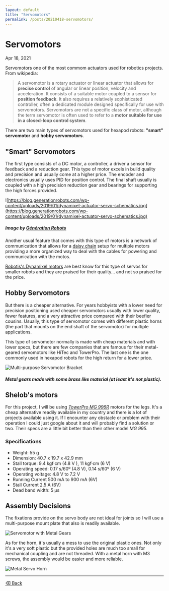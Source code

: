 ```yaml
---
layout: default
title: "Servomotors"
permalink: /posts/20210418-servomotors/
---
```


# Servomotors

Apr 18, 2021 

Servomotors one of the most commom actuators used for robotics projects. From wikipedia:

> A servomotor is a rotary actuator or linear actuator that allows for **precise control** of angular or linear position, velocity and acceleration. It consists of a suitable motor coupled to a sensor for **position feedback**. It also requires a relatively sophisticated controller, often a dedicated module designed specifically for use with servomotors. Servomotors are not a specific class of motor, although the term servomotor is often used to refer to a **motor suitable for use in a closed-loop control system**.

There are two main types of servomotors used for hexapod robots: **"smart" servomotor** and **hobby servomotors**. 

## "Smart" Servomotors

The first type consists of a DC motor, a controller, a driver a sensor for feedback and a reduction gear. This type of motor excels in build quality and precision and usually come at a higher price. The encoder and electronics usually uses PID for position control. The final shaft usually is coupled with a high precision reduction gear and bearings for supporting the high forces provided. 

![https://blog.generationrobots.com/wp-content/uploads/2019/01/dynamixel-actuator-servo-schematics.jpg](https://blog.generationrobots.com/wp-content/uploads/2019/01/dynamixel-actuator-servo-schematics.jpg)

##### Image by [Génération Robots](https://blog.generationrobots.com/en/how-to-choose-the-right-dynamixel-servomotor/)

Another usual feature that comes with this type of motors is a network of communication that allows for a [daisy chain](https://en.wikipedia.org/wiki/Daisy_chain_(electrical_engineering)) setup for multiple motors providing a more organized way to deal with the cables for powering and communication with the motos. 

[Robotis's Dynamixel motors](https://en.wikipedia.org/wiki/Daisy_chain_(electrical_engineering)) are best know for this type of servos for smaller robots and they are praised for their quality... and not so praised for the price.

## Hobby Servomotors

But there is a cheaper alternative. For years hobbyists with a lower need for precision positioning used cheaper servomotors usually with lower quality, fewer features, and a very attractive price compared with their beefier cousins. Usually, this type of servomotor comes with different plastic horns (the part that mounts on the end shaft of the servomotor) for multiple applications. 

This type of servomotor normally is made with cheap materials and with lower specs, but there are few companies that are famous for their metal-geared servomotors like HiTec and TowerPro. The last one is the one commonly used in hexapod robots for the high return for a lower price.

![Multi-purpose Servomotor Bracket](/../assets/img/servomotor_open.png)

##### Metal gears made with some brass like material (at least it's not plastic).

## Shelob's motors

For this project, I will be using [*TowerPro MG 996R*](https://components101.com/motors/mg996r-servo-motor-datasheet) motors for the legs. It's a cheap alternative readily available in my country and there is a lot of projects available using it. If I encounter any obstacle or problem with their operation I could just google about it and will probably find a solution or two. Their specs are a little bit better than their other model *MG 995.*

### Specifications

- Weight: 55 g
- Dimension: 40.7 x 19.7 x 42.9 mm
- Stall torque: 9.4 kgf·cm (4.8 V ), 11 kgf·cm (6 V)
- Operating speed: 0.17 s/60º (4.8 V), 0.14 s/60º (6 V)
- Operating voltage: 4.8 V to 7.2 V
- Running Current 500 mA to 900 mA (6V)
- Stall Current 2.5 A (6V)
- Dead band width: 5 µs

## Assembly Decisions

The fixations provide on the servo body are not ideal for joints so I will use a multi-purpose mount plate that also is readily available.

![Servomotor with Metal Gears](/../assets/img/servo_bracket.png)

As for the horn, it's usually a mess to use the original plastic ones. Not only it's a very soft plastic but the provided holes are much too small for mechanical coupling and are not threaded. With a metal horn with M3 screws, the assembly would be easier and more reliable.

![Metal Servo Horn](/../assets/img/servo_horn.png)

* * *

[⌫ Back](./../../)